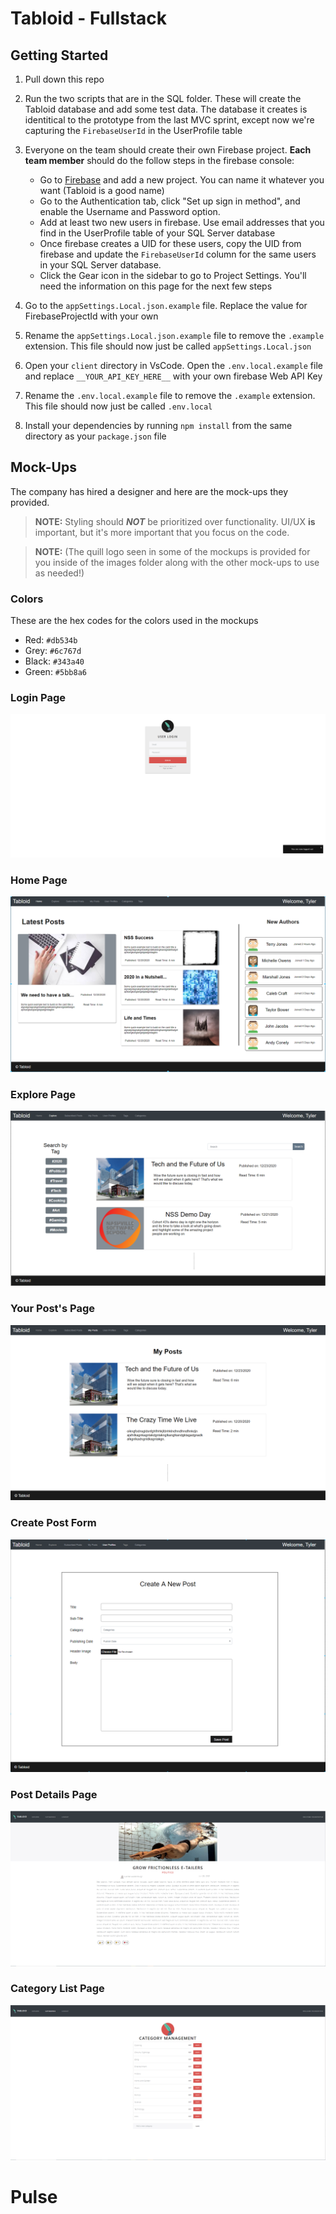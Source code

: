 # Tabloid - Fullstack

## Getting Started

1. Pull down this repo

1. Run the two scripts that are in the SQL folder. These will create the Tabloid database and add some test data. The database it creates is identitical to the prototype from the last MVC sprint, except now we're capturing the `FirebaseUserId` in the UserProfile table

1. Everyone on the team should create their own Firebase project. **Each team member** should do the follow steps in the firebase console:

   - Go to [Firebase](https://console.firebase.google.com/u/0/) and add a new project. You can name it whatever you want (Tabloid is a good name)
   - Go to the Authentication tab, click "Set up sign in method", and enable the Username and Password option.
   - Add at least two new users in firebase. Use email addresses that you find in the UserProfile table of your SQL Server database
   - Once firebase creates a UID for these users, copy the UID from firebase and update the `FirebaseUserId` column for the same users in your SQL Server database.
   - Click the Gear icon in the sidebar to go to Project Settings. You'll need the information on this page for the next few steps

1. Go to the `appSettings.Local.json.example` file. Replace the value for FirebaseProjectId with your own

1. Rename the `appSettings.Local.json.example` file to remove the `.example` extension. This file should now just be called `appSettings.Local.json`

1. Open your `client` directory in VsCode. Open the `.env.local.example` file and replace `__YOUR_API_KEY_HERE__` with your own firebase Web API Key

1. Rename the `.env.local.example` file to remove the `.example` extension. This file should now just be called `.env.local`

1. Install your dependencies by running `npm install` from the same directory as your `package.json` file

## Mock-Ups

The company has hired a designer and here are the mock-ups they provided.

> **NOTE:** Styling should **_NOT_** be prioritized over functionality. UI/UX **is** important, but it's more important that you focus on the code.

> **NOTE:** (The quill logo seen in some of the mockups is provided for you inside of the images folder along with the other mock-ups to use as needed!)

### Colors

These are the hex codes for the colors used in the mockups

* Red: `#db534b`
* Grey: `#6c767d`
* Black: `#343a40`
* Green: `#5bb8a6`

### Login Page

![Login Page](Images/Tabloid-Login.PNG)

### Home Page

![Home Page](Images/Tabloid_Home.png)

### Explore Page

![Explore Page](Images/Tabloid_Explore.png)

### Your Post's Page

![Your Post's Page](Images/Tabloid_MyPosts.png)

### Create Post Form

![Create Post Form](Images/Tabloid_CreatePost.png)

### Post Details Page

![Post Details Page](Images/Tabloid-PostDetails.PNG)

### Category List Page

![Category List Page](Images/Tabloid-Lists.PNG)
# Pulse
